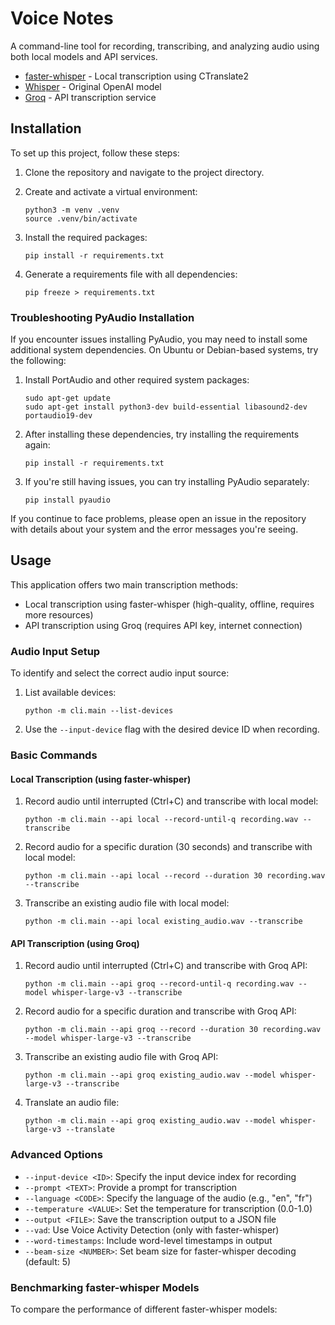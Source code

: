 # Voice Notes 

A command-line tool for recording, transcribing, and analyzing audio using both local models and API services.

- [faster-whisper](https://github.com/guillaumekln/faster-whisper) - Local transcription using CTranslate2
- [Whisper](https://github.com/openai/whisper) - Original OpenAI model
- [Groq](https://console.groq.com/docs/speech-text) - API transcription service

## Installation

To set up this project, follow these steps:

1. Clone the repository and navigate to the project directory.

2. Create and activate a virtual environment:
   ```
   python3 -m venv .venv
   source .venv/bin/activate
   ```

3. Install the required packages:
   ```
   pip install -r requirements.txt
   ```

4. Generate a requirements file with all dependencies:
   ```
   pip freeze > requirements.txt
   ```

### Troubleshooting PyAudio Installation

If you encounter issues installing PyAudio, you may need to install some additional system dependencies. On Ubuntu or Debian-based systems, try the following:

1. Install PortAudio and other required system packages:
   ```
   sudo apt-get update
   sudo apt-get install python3-dev build-essential libasound2-dev portaudio19-dev
   ```

2. After installing these dependencies, try installing the requirements again:
   ```
   pip install -r requirements.txt
   ```

3. If you're still having issues, you can try installing PyAudio separately:
   ```
   pip install pyaudio
   ```

If you continue to face problems, please open an issue in the repository with details about your system and the error messages you're seeing.

## Usage

This application offers two main transcription methods:
- Local transcription using faster-whisper (high-quality, offline, requires more resources)
- API transcription using Groq (requires API key, internet connection)

### Audio Input Setup

To identify and select the correct audio input source:

1. List available devices:
   ```
   python -m cli.main --list-devices
   ```

2. Use the `--input-device` flag with the desired device ID when recording.

### Basic Commands

#### Local Transcription (using faster-whisper)

1. Record audio until interrupted (Ctrl+C) and transcribe with local model:
   ```
   python -m cli.main --api local --record-until-q recording.wav --transcribe
   ```

2. Record audio for a specific duration (30 seconds) and transcribe with local model:
   ```
   python -m cli.main --api local --record --duration 30 recording.wav --transcribe
   ```

3. Transcribe an existing audio file with local model:
   ```
   python -m cli.main --api local existing_audio.wav --transcribe
   ```

#### API Transcription (using Groq)

1. Record audio until interrupted (Ctrl+C) and transcribe with Groq API:
   ```
   python -m cli.main --api groq --record-until-q recording.wav --model whisper-large-v3 --transcribe
   ```

2. Record audio for a specific duration and transcribe with Groq API:
   ```
   python -m cli.main --api groq --record --duration 30 recording.wav --model whisper-large-v3 --transcribe
   ```

3. Transcribe an existing audio file with Groq API:
   ```
   python -m cli.main --api groq existing_audio.wav --model whisper-large-v3 --transcribe
   ```

4. Translate an audio file:
   ```
   python -m cli.main --api groq existing_audio.wav --model whisper-large-v3 --translate
   ```

### Advanced Options

- `--input-device <ID>`: Specify the input device index for recording
- `--prompt <TEXT>`: Provide a prompt for transcription
- `--language <CODE>`: Specify the language of the audio (e.g., "en", "fr")
- `--temperature <VALUE>`: Set the temperature for transcription (0.0-1.0)
- `--output <FILE>`: Save the transcription output to a JSON file
- `--vad`: Use Voice Activity Detection (only with faster-whisper)
- `--word-timestamps`: Include word-level timestamps in output
- `--beam-size <NUMBER>`: Set beam size for faster-whisper decoding (default: 5)

### Benchmarking faster-whisper Models

To compare the performance of different faster-whisper models:
